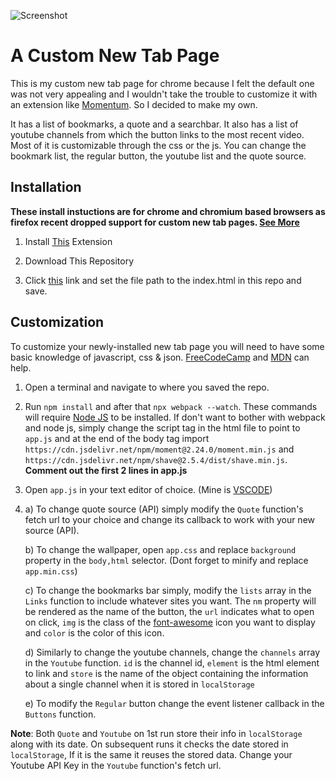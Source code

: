 ![Screenshot](https://i.ibb.co/K7QfFn5/screenshot.png)
# A Custom New Tab Page
This is my custom new tab page for chrome because I felt the default one was not very appealing and I wouldn't take the trouble to customize it with an extension like [Momentum](https://is.gd/rd8png). So I decided to make my own.

It has a list of bookmarks, a quote and a searchbar. It also has a list of youtube channels from which the button links to the most recent video. Most of it is customizable through the css or the js. You can change the bookmark list, the regular button, the youtube list and the quote source.

## Installation
**These install instuctions are for chrome and chromium based browsers as firefox recent dropped support for custom new tab pages. [See More](https://www.reddit.com/r/firefox/comments/9v1207/bring_back_custom_new_tab_url/)**
1) Install [This](https://chrome.google.com/webstore/detail/custom-new-tab-url/mmjbdbjnoablegbkcklggeknkfcjkjia?hl=en) Extension

2) Download This Repository

3) Click [this](chrome-extension://mmjbdbjnoablegbkcklggeknkfcjkjia/options.html) link and set the file path to the index.html in this repo and save.

## Customization
To customize your newly-installed new tab page you will need to have some basic knowledge of javascript, css & json. [FreeCodeCamp](https://www.freecodecamp.org/) and [MDN](https://developer.mozilla.org/en-US/) can help.

1) Open a terminal and navigate to where you saved the repo.

2) Run `npm install` and after that `npx webpack --watch`. These commands will require [Node JS](https://nodejs.org/en/) to be installed. If don't want to bother with webpack and node js, simply change the script tag in the html file to point to `app.js` and at the end of the body tag import `https://cdn.jsdelivr.net/npm/moment@2.24.0/moment.min.js` and `https://cdn.jsdelivr.net/npm/shave@2.5.4/dist/shave.min.js`. **Comment out the first 2 lines in app.js**

3) Open `app.js` in your text editor of choice. (Mine is [VSCODE](https://code.visualstudio.com/))

4) a) To change quote source (API) simply modify the `Quote` function's fetch url to your choice and change its callback to work with your new source (API).

   b) To change the wallpaper, open `app.css` and replace `background` property in the `body,html` selector. (Dont forget to minify and replace `app.min.css`)

   c) To change the bookmarks bar simply, modify the `lists` array in the `Links` function to include whatever sites you want. The `nm` property will be rendered as the name of the button, the `url` indicates what to open on click, `img` is the class of the [font-awesome](https://fontawesome.com/) icon you want to display and `color` is the color of this icon.

   d) Similarly to change the youtube channels, change the `channels` array in the `Youtube` function. `id` is the channel id, `element` is the html element to link and `store` is the name of the object containing the information about a single channel when it is stored in `localStorage`

   e) To modify the `Regular` button change the event listener callback in the `Buttons` function.

**Note**: Both `Quote` and `Youtube` on 1st run store their info in `localStorage` along with its date. On subsequent runs it checks the date stored in `localStorage`, If it is the same it reuses the stored data. Change your Youtube API Key in the `Youtube` function's fetch url.